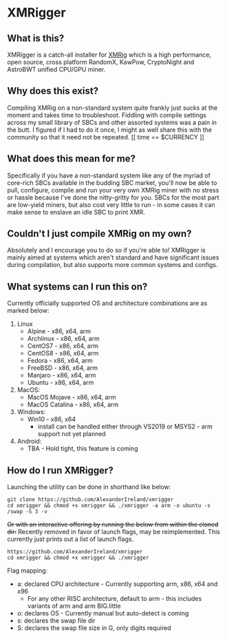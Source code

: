 # XMRigger

## What is this?
XMRigger is a catch-all installer for [XMRig](https://github.com/xmrig/xmrig) which is a high performance, open source, cross platform RandomX, KawPow, CryptoNight and AstroBWT unified CPU/GPU miner.

## Why does this exist?
Compiling XMRig on a non-standard system quite frankly just sucks at the moment and takes time to troubleshoot. Fiddling with compile settings across my small library of SBCs and other assorted systems was a pain in the butt. I figured if I had to do it once, I might as well share this with the community so that it need not be repeated. [[ time == $CURRENCY ]]

## What does this mean for me? 
Specifically if you have a non-standard system like any of the myriad of core-rich SBCs available in the budding SBC market, you'll now be able to pull, configure, compile and run your very own XMRig miner with no stress or hassle because I've done the nitty-gritty for you. SBCs for the most part are low-yield miners, but also cost very little to run - in some cases it can make sense to enslave an idle SBC to print XMR.

## Couldn't I just compile XMRig on my own?
Absolutely and I encourage you to do so if you're able to! XMRigger is mainly aimed at systems which aren't standard and have significant issues during compilation, but also supports more common systems and configs.

## What systems can I run this on?
Currently officially supported OS and architecture combinations are as marked below:
1. Linux
   * Alpine - x86, x64, arm
   * Archlinux - x86, x64, arm
   * CentOS7 - x86, x64, arm
   * CentOS8 - x86, x64, arm
   * Fedora - x86, x64, arm
   * FreeBSD - x86, x64, arm
   * Manjaro - x86, x64, arm
   * Ubuntu - x86, x64, arm
2. MacOS:
   * MacOS Mojave - x86, x64, arm
   * MacOS Catalina - x86, x64, arm
3. Windows:
   * Win10 - x86, x64
      * install can be handled either through VS2019 or MSYS2 - arm support not yet planned
4. Android:
   * TBA - Hold tight, this feature is coming

## How do I run XMRigger?
Launching the utility can be done in shorthand like below:
```
git clone https://github.com/AlexanderIreland/xmrigger
cd xmrigger && chmod +x xmrigger && ./xmrigger -a arm -o ubuntu -s /swap -S 3 -v
```
~~Or with an interactive offering by running the below from within the cloned dir:~~ Recently removed in favor of launch flags, may be reimplemented. This currently just prints out a list of launch flags.
```
https://github.com/AlexanderIreland/xmrigger
cd xmrigger && chmod +x xmrigger && ./xmrigger
```
Flag mapping:
  - a: declared CPU architecture - Currently supporting arm, x86, x64 and x96
    - For any other RISC architecture, default to arm - this includes variants of arm and arm BIG.little
  - o: declares OS - Currently manual but auto-detect is coming
  - s: declares the swap file dir
  - S: declares the swap file size in G, only digits required
